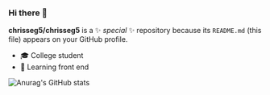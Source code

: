 ### Hi there 👋


**chrisseg5/chrisseg5** is a ✨ _special_ ✨ repository because its `README.md` (this file) appears on your GitHub profile.


- 🎓 College student
- 🌱 Learning front end 




![Anurag's GitHub stats](https://github-readme-stats.vercel.app/api?username=chrisseg5&hide=contribs,prs)


